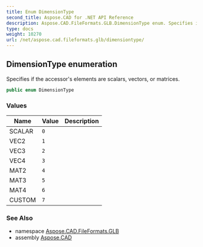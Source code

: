 ```yaml
---
title: Enum DimensionType
second_title: Aspose.CAD for .NET API Reference
description: Aspose.CAD.FileFormats.GLB.DimensionType enum. Specifies if the accessors elements are scalars vectors or matrices
type: docs
weight: 10270
url: /net/aspose.cad.fileformats.glb/dimensiontype/
---
```

## DimensionType enumeration

Specifies if the accessor's elements are scalars, vectors, or matrices.

```csharp
public enum DimensionType
```

### Values

| Name | Value | Description |
| --- | --- | --- |
| SCALAR | `0` |  |
| VEC2 | `1` |  |
| VEC3 | `2` |  |
| VEC4 | `3` |  |
| MAT2 | `4` |  |
| MAT3 | `5` |  |
| MAT4 | `6` |  |
| CUSTOM | `7` |  |

### See Also

* namespace [Aspose.CAD.FileFormats.GLB](../../aspose.cad.fileformats.glb/)
* assembly [Aspose.CAD](../../)


